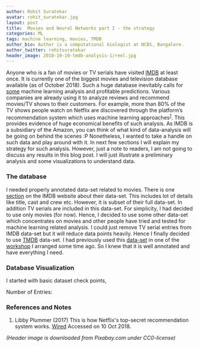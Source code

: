 ```yaml
---
author: Rohit Suratekar
avatar: rohit_suratekar.jpg
layout: post
title:  Movies and Neural Networks part I - the strategy
categories: ML
tags: machine learning, movies, TMDB
author_bio: Author is a computational biologist at NCBS, Bangalore.
author_twitter: rohitsuratekar
header_image: 2018-10-10-tmdb-analysis-1/reel.jpg
---
```


Anyone who is a fan of movies or TV serials have visited [IMDB](https://www.imdb.com/) at least once. It is currently one of the biggest movies and television database available (as of October 2018). Such a huge database inevitably calls for [some](https://www.google.com/search?q=imdb+and+machine+learning) machine learning analysis and profitable predictions. Various companies are already using it to analyze reviews and recommend movies/TV shows to their customers. For example, more than 80% of the TV shows people watch on Netflix are discovered through the platform’s recommendation system which uses machine learning approaches<sup>[1](#ref1)</sup>. This provides evidence of huge economical benefits of such analysis. As IMDB is a subsidiary of the Amazon, you can think of what kind of data-analysis will be going on behind the scenes :P Nonetheless, I wanted to take a handle on such data and play around with it.  In next few sections I will explain my strategy for such analysis. However, just a note to readers, I am not going to discuss any results in this blog post. I will just illustrate a preliminary analysis and some visualizations to understand data. 

### The database

I needed properly annotated data-set related to movies. There is one [section](https://www.imdb.com/interfaces/) on the IMDB website about their data-set. This includes lot of details like title, cast and crew etc. However, it is subset of their full data-set. In addition TV serials are included in this data-set. For simplicity, I had decided to use only movies (for now). Hence, I decided to use some other data-set which concentrates on movies and other people have tried and tested for machine learning related analysis. I could just remove TV serial entries from IMDB data-set but it will reduce data points heavily. Hence I finally decided to use [TMDB](https://www.themoviedb.org) data-set. I had previously used this [data-set](https://www.kaggle.com/tmdb/tmdb-movie-metadata) in one of the [workshop](https://ncbs-students.github.io/Workshop2017/) I arranged some time ago. So I knew that it is well annotated and have everything I need.

### Database Visualization

I started with basic dataset check points,

Number of Entries: 


### References and Notes
1. <a name="ref1"></a> Libby Plummer (2017) This is how Netflix's top-secret recommendation system works. [Wired](https://www.wired.co.uk/article/how-do-netflixs-algorithms-work-machine-learning-helps-to-predict-what-viewers-will-like) Accessed on 10 Oct 2018. 

*(Header image is downloaded from Pixabay.com under CC0-license)*